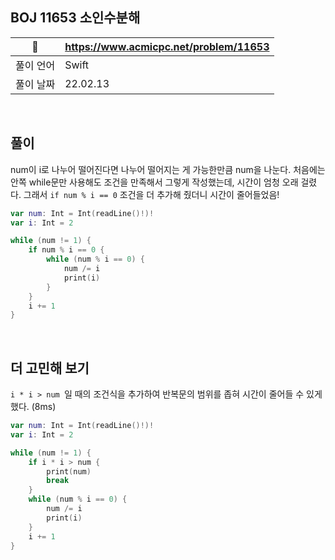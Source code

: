 ## BOJ 11653 소인수분해

|🔗|https://www.acmicpc.net/problem/11653|
|---|---|
|풀이 언어|Swift|
|풀이 날짜|22.02.13|

</br>


##  풀이 

num이 i로 나누어 떨어진다면 나누어 떨어지는 게 가능한만큼 num을 나눈다.
처음에는 안쪽 while문만 사용해도 조건을 만족해서 그렇게 작성했는데, 시간이 엄청 오래 걸렸다. 그래서 `if num % i == 0` 조건을 더 추가해 줬더니 시간이 줄어들었음!

```Swift
var num: Int = Int(readLine()!)!
var i: Int = 2

while (num != 1) {
    if num % i == 0 {
        while (num % i == 0) {
            num /= i
            print(i)
        }
    }
    i += 1
}
```

</br>

## 더 고민해 보기

`i * i > num `일 때의 조건식을 추가하여 반복문의 범위를 좁혀 시간이 줄어들 수 있게 했다. (8ms)

```Swift
var num: Int = Int(readLine()!)!
var i: Int = 2

while (num != 1) {
    if i * i > num {
        print(num)
        break
    }
    while (num % i == 0) {
        num /= i
        print(i)
    }
    i += 1
}
```
